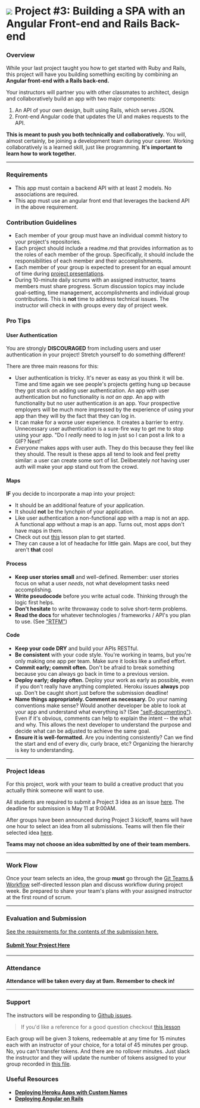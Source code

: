 # ![](https://ga-dash.s3.amazonaws.com/production/assets/logo-9f88ae6c9c3871690e33280fcf557f33.png) Project #3: Building a SPA with an Angular Front-end and Rails Back-end

### Overview

While your last project taught you how to get started with Ruby and Rails, this project will have you building something exciting by combining an **Angular front-end with a Rails back-end.**

Your instructors will partner you with other classmates to architect, design and collaboratively build an app with two major components:

1. An API of your own design, built using Rails, which serves JSON.
2. Front-end Angular code that updates the UI and makes requests to the API.

**This is meant to push you both technically and collaboratively.**  You will, almost certainly, be joining a development team during your career.  Working collaboratively is a learned skill, just like programming. **It's important to learn how to work together.**

---

### Requirements

- This app must contain a backend API with at least 2 models. No associations are required.
- This app must use an angular front end that leverages the backend API in the above requirement.

### Contribution Guidelines
- Each member of your group must have an individual commit history to your project's repositories.
- Each project should include a readme.md that provides information as to the roles of each member of the group. Specifically, it should include the responsibilities of each member and their accomplishments.
- Each member of your group is expected to present for an equal amount of time during [project presentations](https://github.com/ga-wdi-exercises/project3/blob/wdi14/presentations.md).
- During 10-minute daily scrums with an assigned instructor, teams members must share progress. Scrum discussion topics may include goal-setting, time management, accomplishments and individual group contributions. This is **not** time to address technical issues. The instructor will check in with groups every day of project week.

### Pro Tips

#### User Authentication

You are strongly **DISCOURAGED** from including users and user authentication in your project! Stretch yourself to do something different!

There are three main reasons for this:
- User authentication is tricky. It's never as easy as you think it will be. Time and time again we see people's projects getting hung up because they got stuck on adding user authentication. An app with user authentication but no functionality is *not an app*. An app with functionality but no user authentication *is* an app. Your prospective employers will be much more impressed by the experience of using your app than they will by the fact that they can log in.
- It can make for a worse user experience. It creates a barrier to entry. Unnecessary user authentication is a sure-fire way to get me to stop using your app. "Do I *really* need to log in just so I can post a link to a GIF? Next!"
- *Everyone* makes apps with user auth. They do this because they feel like they should. The result is these apps all tend to look and feel pretty similar: a user can create some sort of list. Deliberately *not* having user auth will make your app stand out from the crowd.

#### Maps

**IF** you decide to incorporate a map into your project:
- It should be an additional feature of your application.
- It should **not** be the lynchpin of your application.
- Like user authentication a non-functional app with a map is not an app. A functional app without a map is an app. Turns out, most apps don't have maps in them.
- Check out out [this](https://github.com/ga-wdi-lessons/angular-maps) lesson plan to get started.
- They can cause a lot of headache for little gain. Maps are cool, but they aren't **that** cool

#### Process

* **Keep user stories small** and well-defined. Remember: user stories focus on what a user *needs*, not what development tasks need accomplishing.
* **Write pseudocode** before you write actual code. Thinking through the logic first helps.
* **Don't hesitate** to write throwaway code to solve short-term problems.
* **Read the docs** for whatever technologies / frameworks / API's you plan to use. (See ["RTFM"](https://en.wikipedia.org/wiki/RTFM))

#### Code

* **Keep your code DRY** and build your APIs RESTful.
* **Be consistent** with your code style. You're working in teams, but you're only making one app per team. Make sure it looks like a unified effort.
* **Commit early; commit often.** Don't be afraid to break something because you can always go back in time to a previous version.
* **Deploy early; deploy often.** Deploy your work as early as possible, even if you don't really have anything completed. Heroku issues **always** pop up. Don't be caught short just before the submission deadline!
* **Name things appropriately.  Comment as necessary.** Do your naming conventions make sense? Would another developer be able to look at your app and understand what everything is? (See ["self-documenting"](https://en.wikipedia.org/wiki/Self-documenting)).  Even if it's obvious, comments can help to explain the intent -- the what and why.  This allows the next developer to understand the purpose and decide what can be adjusted to achieve the same goal.
* **Ensure it is well-formatted.** Are you indenting consistently? Can we find the start and end of every div, curly brace, etc?  Organizing the hierarchy is key to understanding.


---

### Project Ideas

For this project, work with your team to build a creative product that you actually think someone will want to use.

All students are required to submit a Project 3 idea as an issue [here](https://github.com/ga-wdi-exercises/project3/issues). The deadline for submission is May 11 at 9:00AM.

After groups have been announced during Project 3 kickoff, teams will have one hour to select an idea from all submissions. Teams will then file their selected idea [here](https://github.com/ga-dc/project3-gallery/issues/). 

**Teams may not choose an idea submitted by one of their team members.**

---

### Work Flow

Once your team selects an idea, the group **must** go through the [Git Teams & Workflow](https://github.com/ga-wdi-lessons/git-teams) self-directed lesson plan and discuss workflow during project week. Be prepared to share your team's plans with your assigned instructor at the first round of scrum.

---

### Evaluation and Submission

[See the requirements for the contents of the submission here.](evaluation.md#Submission)

#### [Submit Your Project Here](https://github.com/ga-dc/project3-gallery/issues)

---

### Attendance

**Attendance will be taken every day at 9am. Remember to check in!**

---

### Support

The instructors will be responding to [Github issues](https://github.com/ga-wdi-exercises/project3/issues).

> If you'd like a reference for a good question checkout [this lesson](https://github.com/ga-wdi-lessons/effective_questions)

Each group will be given 3 tokens, redeemable at any time for 15 minutes each with an instructor of your choice, for a total of 45 minutes per group. No, you can't transfer tokens. And there are no rollover minutes. Just slack the instructor and they will update the number of tokens assigned to your group recorded in [this file](groups.md).

### Useful Resources

* **[Deploying Heroku Apps with Custom Names](https://devcenter.heroku.com/articles/renaming-apps)**
* **[Deploying Angular on Rails](https://github.com/ga-wdi-lessons/angular-on-rails/blob/master/walkthrough.md#commit-deploy)**
